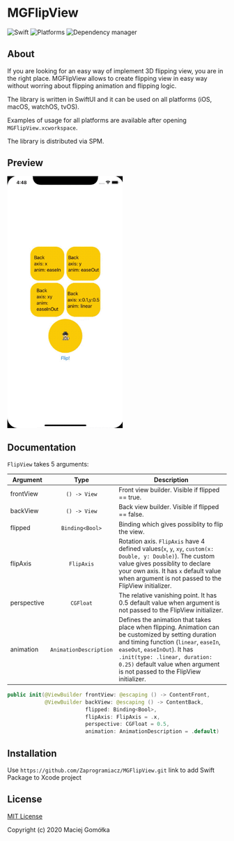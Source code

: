 # MGFlipView

![Swift](https://img.shields.io/badge/Swift-5.3-orange)
![Platforms](https://img.shields.io/badge/Platform-iOS%20%7C%20macOS%20%7C%20watchOS%20%7C%20tvOS-blue)
![Dependency manager](https://img.shields.io/badge/Dependency%20manager-SPM-green)

## About

If you are looking for an easy way of implement 3D flipping view, you are in the right place. MGFlipView allows to create flipping view in easy way without worring about flipping animation and flipping logic. 

The library is written in SwiftUI and it can be used on all platforms (iOS, macOS, watchOS, tvOS). 

Examples of usage for all platforms are available after opening `MGFlipView.xcworkspace`.

The library is distributed via SPM.

## Preview

![Preview](Examples/flip_view_example.gif)

## Documentation

`FlipView` takes 5 arguments:

| Argument  | Type                   | Description  |
| --------- |:----------------------:| ------------ |
| frontView | `() -> View`           | Front view builder. Visible if flipped == true. |
| backView  | `() -> View`           | Back view builder. Visible if flipped == false. |
| flipped   | `Binding<Bool>`        | Binding which gives possiblity to flip the view. |
| flipAxis  | `FlipAxis`             | Rotation axis. `FlipAxis` have 4 defined values(`x`, `y`, `xy`, `custom(x: Double, y: Double)`). The custom value gives possiblity to declare your own axis. It has `x` default value when argument is not passed to the FlipView initializer. |
| perspective | `CGFloat` | The relative vanishing point. It has 0.5 default value when argument is not passed to the FlipView initializer. |
| animation | `AnimationDescription` | Defines the animation that takes place when flipping. Animation can be customized by setting duration and timing function (`linear`, `easeIn`, `easeOut`, `easeInOut`). It has `.init(type: .linear, duration: 0.25)` default value when argument is not passed to the FlipView initializer. |

```swift
public init(@ViewBuilder frontView: @escaping () -> ContentFront,
            @ViewBuilder backView: @escaping () -> ContentBack,
                         flipped: Binding<Bool>,
                         flipAxis: FlipAxis = .x,
                         perspective: CGFloat = 0.5,
                         animation: AnimationDescription = .default)
```

## Installation

Use `https://github.com/Zaprogramiacz/MGFlipView.git` link to add Swift Package to Xcode project

## License

[MIT License](LICENSE)

Copyright (c) 2020 Maciej Gomółka
